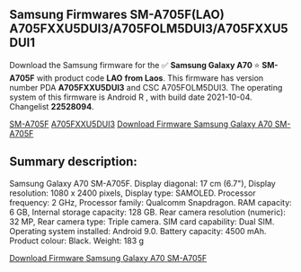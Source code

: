 <h2>Samsung Firmwares SM-A705F(LAO) A705FXXU5DUI3/A705FOLM5DUI3/A705FXXU5DUI1</h2>
Download the Samsung firmware for the ✅ <strong>Samsung Galaxy A70 </strong> ⭐ <strong>SM-A705F</strong> with product code <strong>LAO</strong> <strong> from Laos</strong>. This firmware has version number PDA <strong>A705FXXU5DUI3</strong> and CSC A705FOLM5DUI3. The operating system of this firmware is Android R , with build date 2021-10-04. Changelist <strong>22528094</strong>.


[SM-A705F](https://samfirm.shop/samsung/model/SM-A705F)
[A705FXXU5DUI3](https://samfirm.shop/samsung/pda/A705FXXU5DUI3)
[Download Firmware Samsung Galaxy A70 SM-A705F](https://samfirm.shop/samsung/firmware/462586)
<h2>Summary description:</h2>
<p>Samsung Galaxy A70 SM-A705F. Display diagonal: 17 cm (6.7"), Display resolution: 1080 x 2400 pixels, Display type: SAMOLED. Processor frequency: 2 GHz, Processor family: Qualcomm Snapdragon. RAM capacity: 6 GB, Internal storage capacity: 128 GB. Rear camera resolution (numeric): 32 MP, Rear camera type: Triple camera. SIM card capability: Dual SIM. Operating system installed: Android 9.0. Battery capacity: 4500 mAh. Product colour: Black. Weight: 183 g</p>


[Download Firmware Samsung Galaxy A70 SM-A705F](https://samfirm.shop/samsung/firmware/462586)
